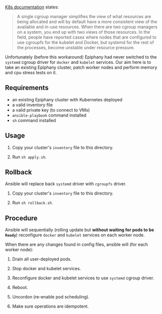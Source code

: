 [K8s documentation](https://kubernetes.io/docs/setup/production-environment/container-runtimes/#cgroup-drivers) states:

> A single cgroup manager simplifies the view of what resources are being allocated and will by default have a more consistent view of the available and in-use resources.
> When there are two cgroup managers on a system, you end up with two views of those resources.
> In the field, people have reported cases where nodes that are configured to use cgroupfs for the kubelet and Docker, but systemd for the rest of the processes, become unstable under resource pressure.

Unfortunately (before this workaround) Epiphany had never switched to the `systemd` cgroup driver for `docker` and `kubelet` services.
Our aim here is to take an existing Epiphany cluster, patch worker nodes and perform memory and cpu stress tests on it.

## Requirements

- an existing Epiphany cluster with Kubernetes deployed
- a valid inventory file
- a valid private key (to connect to VMs)
- `ansible-playbook` command installed
- `sh` command installed

## Usage

1. Copy your cluster's `inventory` file to this directory.

2. Run `sh apply.sh`.

## Rollback

Ansible will replace back `systemd` driver with `cgroupfs` driver.

1. Copy your cluster's `inventory` file to this directory.

2. Run `sh rollback.sh`.

## Procedure

Ansible will sequentially (rolling update but **without waiting for pods to be `Ready`**) reconfigure `docker` and `kubelet` services on each worker node.

When there are any changes found in config files, ansible will (for each worker node):

1. Drain all user-deployed pods.

2. Stop docker and kubelet services.

3. Reconfigure docker and kubelet services to use `systemd` cgroup driver.

4. Reboot.

5. Uncordon (re-enable pod scheduling).

6. Make sure operations are idempotent.
